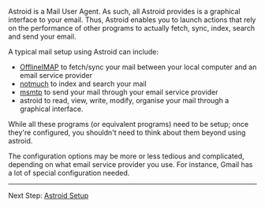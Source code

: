 Astroid is a Mail User Agent. As such, all Astroid provides is a graphical interface to your email. Thus, Astroid enables you to launch actions that rely on the performance of other programs to actually fetch, sync, index, search and send your email.

A typical mail setup using Astroid can include:

 - [OfflineIMAP] to fetch/sync your mail between your local computer and an email service provider 
 - [notmuch] to index and search your mail
 - [msmtp] to send your mail through your email service provider
 - astroid to read, view, write, modify, organise your mail through a graphical interface.

[msmtp]: http://msmtp.sourceforge.net/
[offlineimap]: http://offlineimap.org/
[notmuch]: https://notmuchmail.org/

While all these programs (or equivalent programs) need to be setup; once they're configured, you shouldn't need to think about them beyond using astroid.

The configuration options may be more or less tedious and complicated, depending on what email service provider you use. For instance, Gmail has a lot of special configuration needed.

---------------
Next Step: [Astroid Setup](./Astroid-setup)
